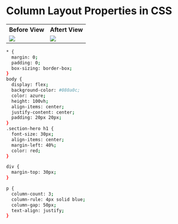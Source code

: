 # Column Layout Properties in CSS

<table>

  <tr>                    
   
   <th>Before View</th>
   <th>Aftert View</th>

</tr>
  
  
<tr>

<td>

<img src="https://github.com/mdsomad/Web-Development/assets/103892160/24637761-9838-4ce4-8451-b83717e1cd02"/>

</td>
<td>

<img src="https://github.com/mdsomad/Web-Development/assets/103892160/df9f21fe-5089-4235-9b3f-f3bae6d934fe"  />

</td>

</tr>

</table>


```sh
* {
  margin: 0;
  padding: 0;
  box-sizing: border-box;
}
body {
  display: flex;
  background-color: #080a0c;
  color: azure;
  height: 100vh;
  align-items: center;
  justify-content: center;
  padding: 20px 20px;
}
.section-hero h1 {
  font-size: 30px;
  align-items: center;
  margin-left: 40%;
  color: red;
}

div {
  margin-top: 30px;
}

p {
  column-count: 3;
  column-rule: 4px solid blue;
  column-gap: 50px;
  text-align: justify;
}

```
